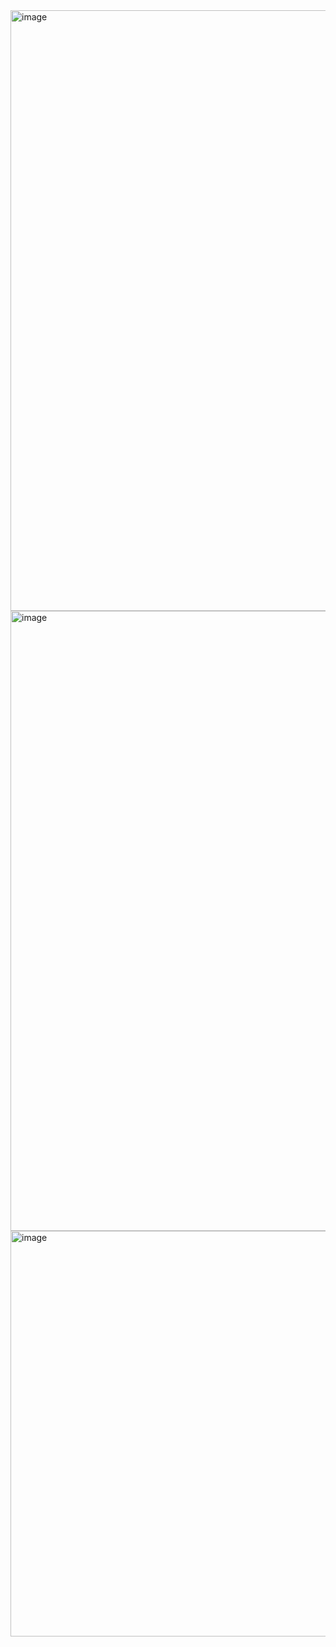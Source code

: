 <img width="961" alt="image" src="https://github.com/user-attachments/assets/adcae50a-6045-4577-9923-c35cf64b948e">
<img width="992" alt="image" src="https://github.com/user-attachments/assets/daab7bd6-19f2-4930-9eb9-f53621e1fe1c">
<img width="649" alt="image" src="https://github.com/user-attachments/assets/d3baeeff-2bfc-4678-a50d-7e69367f6d78">
